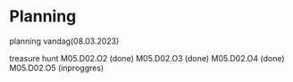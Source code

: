 # Planning

planning vandag(08.03.2023)

 treasure hunt
	M05.D02.O2 (done)
	M05.D02.O3 (done)
	M05.D02.O4 (done)
M05.D02.O5 (inproggres)
